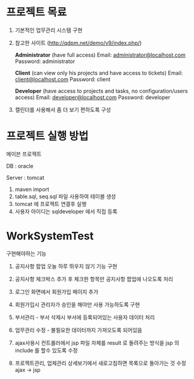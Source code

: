 # 프로젝트 목료

1. 기본적인 업무관리 시스템 구현

2. 참고한 사이트 (http://qdpm.net/demo/v9/index.php/)

   **Administrator** (have full access)
   Email: administrator@localhost.com
   Password: administrator

   **Client** (can view only his projects and have access to tickets)
   Email: client@localhost.com
   Password: client

   **Developer** (have access to projects and tasks, no configuration/users access)
   Email: developer@localhost.com
   Password: developer

3. 캘린더를 사용해서 좀 더 보기 편하도록 구성

# 프로젝트 실행 방법

메이븐 프로젝트

DB : oracle

Server : tomcat

1. maven import
2. table.sql, seq.sql 파일 사용하여 테이블 생성
3. tomcat 에 프로젝트 연결후 실행
4. 사용자 아이디는 sqldeveloper 에서 직접 등록

# WorkSystemTest

구현해야하는 기능

1. 공지사항 팝업 오늘 하루 뛰우지 않기 기능 구현

2. 공지사항 체크박스 추가 후 체크한 항목만 공지사항 팝업에 나오도록 처리

3. 로그인 화면에서 회원가입 페이지 추가

4. 회원가입시 관리자가 승인을 해야만 사용 가능하도록 구현

5. 부서관리 - 부서 삭제시 부서에 등록되어있는 사용자 데이터 처리

6. 업무관리 수정 - 불필요한 데이터까지 가져오도록 되어있음

7. ajax사용시 컨트롤러에서 jsp 파일 자체를 result 로 돌려주는 방식을 jsp 의 include 를 할수 있도록 수정

8. 프로젝트관리, 업체관리 상세보기에서 새로고침하면 목록으로 돌아가는 것 수정 ajax -> jsp

   

